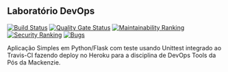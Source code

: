 ## Laboratório DevOps

[![Build Status](https://travis-ci.com/santospedroh/devopslab.svg?branch=main)](https://travis-ci.com/santospedroh/devopslab) [![Quality Gate Status](https://sonarcloud.io/api/project_badges/measure?project=santospedroh&metric=alert_status)](https://sonarcloud.io/dashboard?id=santospedroh) [![Maintainability Ranking](https://sonarcloud.io/api/project_badges/measure?project=santospedroh&metric=sqale_rating)](https://sonarcloud.io/dashboard?id=santospedroh) [![Security Ranking](https://sonarcloud.io/api/project_badges/measure?project=santospedroh&metric=security_rating)](https://sonarcloud.io/dashboard?id=santospedroh) [![Bugs](https://sonarcloud.io/api/project_badges/measure?project=santospedroh&metric=bugs)](https://sonarcloud.io/dashboard?id=santospedroh)

Aplicação Simples em Python/Flask com teste usando Unittest integrado ao Travis-CI fazendo deploy no Heroku para a disciplina de DevOps Tools da Pós da Mackenzie.
